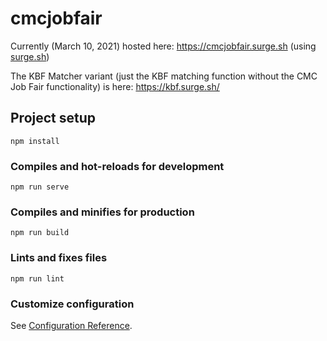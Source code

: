 # cmcjobfair

Currently (March 10, 2021) hosted here: https://cmcjobfair.surge.sh (using [surge.sh](https://surge.sh/))

The KBF Matcher variant (just the KBF matching function without the CMC Job Fair functionality) is here: https://kbf.surge.sh/

## Project setup
```
npm install
```

### Compiles and hot-reloads for development
```
npm run serve
```

### Compiles and minifies for production
```
npm run build
```

### Lints and fixes files
```
npm run lint
```

### Customize configuration
See [Configuration Reference](https://cli.vuejs.org/config/).
